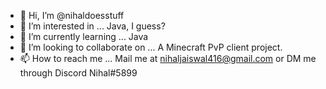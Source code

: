 - 👋 Hi, I’m @nihaldoesstuff
- 👀 I’m interested in ... Java, I guess?
- 🌱 I’m currently learning ... Java
- 💞️ I’m looking to collaborate on ... A Minecraft PvP client project.
- 📫 How to reach me ... Mail me at nihaljaiswal416@gmail.com or DM me through Discord Nihal#5899

<!---
nihaldoesstuff/nihaldoesstuff is a ✨ special ✨ repository because its `README.md` (this file) appears on your GitHub profile.
You can click the Preview link to take a look at your changes.
--->
